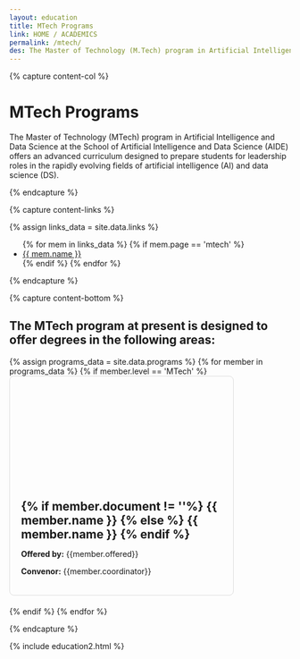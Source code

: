 ```yaml
---
layout: education
title: MTech Programs
link: HOME / ACADEMICS
permalink: /mtech/
des: The Master of Technology (M.Tech) program in Artificial Intelligence and Data Science at the School of Artificial Intelligence and Data Science (AIDE) offers an advanced curriculum designed to prepare students for leadership roles in the rapidly evolving fields of artificial intelligence (AI) and data science (DS).
---
```


{% capture content-col %}

# MTech Programs

The Master of Technology (MTech) program in Artificial Intelligence and Data Science at the School of Artificial Intelligence and Data Science (AIDE) offers an advanced curriculum designed to prepare students for leadership roles in the rapidly evolving fields of artificial intelligence (AI) and data science (DS).

{% endcapture %}

{% capture content-links %}

{% assign links_data = site.data.links %}
<ul class="side-news">
{% for mem in links_data %}
  {% if mem.page == 'mtech' %}
    <li><a href="{{ mem.url }}" target="_blank" id="links">{{ mem.name }}</a></li>
  {% endif %}
{% endfor %}
</ul>

{% endcapture %}

{% capture content-bottom %}

## The MTech program at present is designed to offer degrees in the following areas:

<div class="msgrid-container">
{% assign programs_data = site.data.programs  %}
{% for member in programs_data %}
{% if member.level == 'MTech' %}
<div class="ms-card ms-grid" style="border: 1px solid #ddd; border-radius: 8px; overflow: hidden; max-width: 400px; margin-bottom: 20px;">
<div class="ms-card-image" style="background-image: url('{{member.background}}'); background-size: cover; background-position: center; height: 200px;"></div>
<div class="ms-card-content" style="padding: 20px;">
<h2 id="subheading" style="margin: 0;">
{% if member.document != ''%}
<a href="{{ member.document }}" target="_blank" style="border: 0; text-decoration: none;">{{ member.name }}
</a>
{% else %}
<a href="{{ member.url }}" target="_blank" style="border: 0; text-decoration: none;">{{ member.name }}
</a>
{% endif %}
</h2>
<p><strong>Offered by:</strong> {{member.offered}}</p>
<p><strong>Convenor:</strong> {{member.coordinator}}</p>
</div>
</div>
{% endif %}
{% endfor %}
</div>

{% endcapture %}

<style>
.background-about {
background-image: url("{{ site.baseurl }}/images/MTech.png");
}
</style>

{% include education2.html %}
